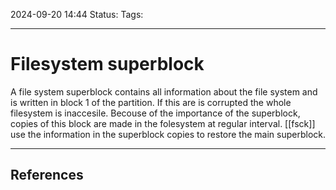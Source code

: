 2024-09-20 14:44
Status:
Tags:
___
# Filesystem superblock

A file system superblock contains all information about the file system and is written in block 1 of the partition.
If this are is corrupted the whole filesystem is inaccesile.
Becouse of the importance of the superblock, copies of this block are made in the folesystem at regular interval.
[[fsck]] use the information in the superblock copies to restore the main superblock.

___
## References
